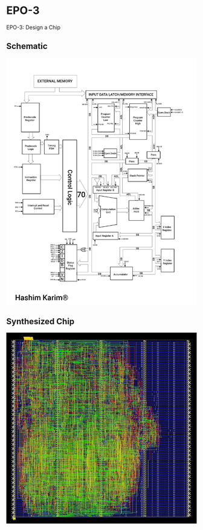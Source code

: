 # EPO-3
EPO-3: Design a Chip

## Schematic
![Schematic](6502.png)

## Synthesized Chip
![Synthesized Chip](chip.jpg)
